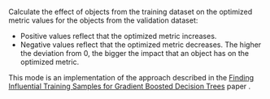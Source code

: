 
Calculate the effect of objects from the training dataset on the optimized metric values for the objects from the validation dataset: 
- Positive values reflect that the optimized metric increases.
- Negative values reflect that the optimized metric decreases.
The higher the deviation from 0, the bigger the impact that an object has on the optimized metric.

This mode is an implementation of the approach described in the [Finding Influential Training Samples for Gradient Boosted Decision Trees](https://arxiv.org/abs/1802.06640) paper .
